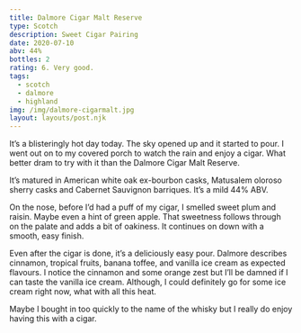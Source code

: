 ```yaml
---
title: Dalmore Cigar Malt Reserve
type: Scotch
description: Sweet Cigar Pairing
date: 2020-07-10
abv: 44%
bottles: 2
rating: 6. Very good.
tags:
  - scotch
  - dalmore
  - highland
img: /img/dalmore-cigarmalt.jpg
layout: layouts/post.njk
---
```


It’s a blisteringly hot day today. The sky opened up and it started to pour. I went out on to my covered porch to watch the rain and enjoy a cigar. What better dram to try with it than the Dalmore Cigar Malt Reserve. 

It’s matured in American white oak ex-bourbon casks, Matusalem oloroso sherry casks and Cabernet Sauvignon barriques. It’s a mild 44% ABV. 

On the nose, before I’d had a puff of my cigar, I smelled sweet plum and raisin. Maybe even a hint of green apple. That sweetness follows through on the palate and adds a bit of oakiness. It continues on down with a smooth, easy finish. 

Even after the cigar is done, it’s a deliciously easy pour. Dalmore describes cinnamon, tropical fruits, banana toffee, and vanilla ice cream as expected flavours. I notice the cinnamon and some orange zest but I’ll be damned if I can taste the vanilla ice cream. Although, I could definitely go for some ice cream right now, what with all this heat.  

Maybe I bought in too quickly to the name of the whisky but I really do enjoy having this with a cigar. 
